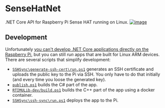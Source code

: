 # SenseHatNet
.NET Core API for Raspberry Pi Sense HAT running on Linux. [![image](https://img.shields.io/nuget/v/SenseHatNet.svg)](https://www.nuget.org/packages/SenseHatNet/)

## Development
Unfortunately [you can't develop .NET Core applications directly on the Raspberry Pi](https://github.com/dotnet/core/blob/master/samples/RaspberryPiInstructions.md), but you can still *run* apps that are built for Linux ARM devices.  
There are several scripts that simplify development:

* [`SSHSync\generate-ssh-cert\run.ps1`](SSHSync\generate-ssh-cert\run.ps1) generates an SSH certificate and uploads the public key to the Pi via SSH. You only have to do that initially (and every time you loose the generated key).
* [`publish.ps1`](publish.ps1) builds the C# part of the app.
* [`RTIMULib-dev/build.ps1`](RTIMULib-dev/build.ps1) builds the C++ part of the app using a docker container.
* [`SSHSync\ssh-sync\run.ps1`](SSHSync\ssh-sync\run.ps1) deploys the app to the Pi.
